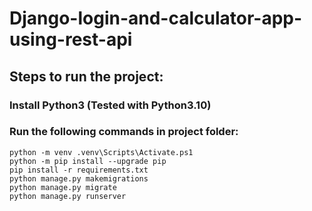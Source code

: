 ﻿# Django-login-and-calculator-app-using-rest-api

## Steps to run the project:

### Install Python3 (Tested with Python3.10) 
### Run the following commands in project folder:

```
python -m venv .venv\Scripts\Activate.ps1
python -m pip install --upgrade pip
pip install -r requirements.txt
python manage.py makemigrations
python manage.py migrate
python manage.py runserver
```

